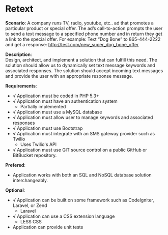 Retext
======

**Scenario**:
A company runs TV, radio, youtube, etc.. ad that promotes a particular product or special offer.  The ad’s call-to-action prompts the user to send a text message to a specified phone number and in return they get a link to the special offer.  For example:  Text “Dog Bone” to 865-444-2222 and get a response: http://test.com/new_super_dog_bone_offer

**Description**:  
Design, architect, and implement a solution that can fulfill this need.  The solution should allow us to dynamically set text message keywords and associated responses.  The solution should accept incoming text messages and provide the user with an appropriate response message.

**Requirements**:
- √ Application must be coded in PHP 5.3+
- √ Application must have an authentication system
  - Partially implemented
- √ Application must use a MySQL database
- √ Application must allow user to manage keywords and associated responses
- √ Application must use Bootstrap
- √ Application must integrate with an SMS gateway provider such as Twilio
  - Uses Twilio's API
- √ Application must use GIT source control on a public GitHub or BitBucket repository.

**Prefered**:
- Application works with both an SQL and NoSQL database solution interchangeably.

**Optional**:
- √ Application can be built on some framework such as CodeIgniter, Laravel, or Zend
  - Laravel
- √ Application can use a CSS extension language
  - LESS CSS
- Application can provide unit tests